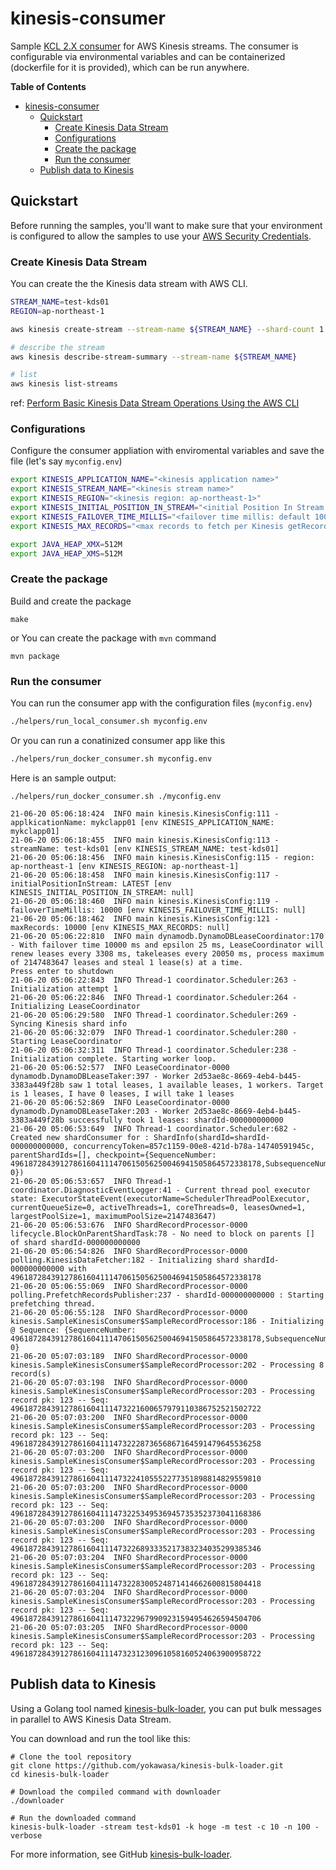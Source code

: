 # kinesis-consumer

Sample [KCL 2.X consumer](https://docs.aws.amazon.com/streams/latest/dev/enhanced-consumers.html) for AWS Kinesis streams. The consumer is configurable via environmental variables and can be containerized (dockerfile for it is provided), which can be run anywhere.


**Table of Contents**
<!-- TOC -->

- [kinesis-consumer](#kinesis-consumer)
  - [Quickstart](#quickstart)
    - [Create Kinesis Data Stream](#create-kinesis-data-stream)
    - [Configurations](#configurations)
    - [Create the package](#create-the-package)
    - [Run the consumer](#run-the-consumer)
  - [Publish data to Kinesis](#publish-data-to-kinesis)

<!-- /TOC -->

## Quickstart

Before running the samples, you'll want to make sure that your environment is configured to allow the samples to use your [AWS Security Credentials](https://docs.aws.amazon.com/general/latest/gr/aws-security-credentials.html).

### Create Kinesis Data Stream

You can create the the Kinesis data stream with AWS CLI.

```bash
STREAM_NAME=test-kds01
REGION=ap-northeast-1

aws kinesis create-stream --stream-name ${STREAM_NAME} --shard-count 1 --region ${REGION}

# describe the stream
aws kinesis describe-stream-summary --stream-name ${STREAM_NAME}

# list
aws kinesis list-streams
```

ref: [Perform Basic Kinesis Data Stream Operations Using the AWS CLI](https://docs.aws.amazon.com/streams/latest/dev/fundamental-stream.html)

### Configurations

Configure the consumer appliation with enviromental variables and save the file (let's say `myconfig.env`)

```bash
export KINESIS_APPLICATION_NAME="<kinesis application name>"
export KINESIS_STREAM_NAME="<kinesis stream name>"
export KINESIS_REGION="<kinesis region: ap-northeast-1>"
export KINESIS_INITIAL_POSITION_IN_STREAM="<initial Position In Stream: LATEST or TRIM_HORIZON>"
export KINESIS_FAILOVER_TIME_MILLIS="<failover time millis: default 10000>"
export KINESIS_MAX_RECORDS="<max records to fetch per Kinesis getRecords call: default 10000>"

export JAVA_HEAP_XMX=512M
export JAVA_HEAP_XMS=512M
```

### Create the package

Build and create the package
```
make 
```
or You can create the package with `mvn` command
```
mvn package
```

### Run the consumer

You can run the consumer app with the configuration files (`myconfig.env`)

```bash
./helpers/run_local_consumer.sh myconfig.env
```

Or you can run a conatinized consumer app like this

```bash
./helpers/run_docker_consumer.sh myconfig.env
```

Here is an sample output:
```
./helpers/run_docker_consumer.sh ./myconfig.env 

21-06-20 05:06:18:424  INFO main kinesis.KinesisConfig:111 - applkicationName: mykclapp01 [env KINESIS_APPLICATION_NAME: mykclapp01]
21-06-20 05:06:18:455  INFO main kinesis.KinesisConfig:113 - streamName: test-kds01 [env KINESIS_STREAM_NAME: test-kds01]
21-06-20 05:06:18:456  INFO main kinesis.KinesisConfig:115 - region: ap-northeast-1 [env KINESIS_REGION: ap-northeast-1]
21-06-20 05:06:18:458  INFO main kinesis.KinesisConfig:117 - initialPositionInStream: LATEST [env KINESIS_INITIAL_POSITION_IN_STREAM: null]
21-06-20 05:06:18:460  INFO main kinesis.KinesisConfig:119 - failoverTimeMillis: 10000 [env KINESIS_FAILOVER_TIME_MILLIS: null]
21-06-20 05:06:18:462  INFO main kinesis.KinesisConfig:121 - maxRecords: 10000 [env KINESIS_MAX_RECORDS: null]
21-06-20 05:06:22:810  INFO main dynamodb.DynamoDBLeaseCoordinator:170 - With failover time 10000 ms and epsilon 25 ms, LeaseCoordinator will renew leases every 3308 ms, takeleases every 20050 ms, process maximum of 2147483647 leases and steal 1 lease(s) at a time.
Press enter to shutdown
21-06-20 05:06:22:843  INFO Thread-1 coordinator.Scheduler:263 - Initialization attempt 1
21-06-20 05:06:22:846  INFO Thread-1 coordinator.Scheduler:264 - Initializing LeaseCoordinator
21-06-20 05:06:29:580  INFO Thread-1 coordinator.Scheduler:269 - Syncing Kinesis shard info
21-06-20 05:06:32:079  INFO Thread-1 coordinator.Scheduler:280 - Starting LeaseCoordinator
21-06-20 05:06:32:311  INFO Thread-1 coordinator.Scheduler:238 - Initialization complete. Starting worker loop.
21-06-20 05:06:52:577  INFO LeaseCoordinator-0000 dynamodb.DynamoDBLeaseTaker:397 - Worker 2d53ae8c-8669-4eb4-b445-3383a449f28b saw 1 total leases, 1 available leases, 1 workers. Target is 1 leases, I have 0 leases, I will take 1 leases
21-06-20 05:06:52:869  INFO LeaseCoordinator-0000 dynamodb.DynamoDBLeaseTaker:203 - Worker 2d53ae8c-8669-4eb4-b445-3383a449f28b successfully took 1 leases: shardId-000000000000
21-06-20 05:06:53:649  INFO Thread-1 coordinator.Scheduler:682 - Created new shardConsumer for : ShardInfo(shardId=shardId-000000000000, concurrencyToken=857c1159-00e8-421d-b78a-14740591945c, parentShardIds=[], checkpoint={SequenceNumber: 49618728439127861604111470615056250046941505864572338178,SubsequenceNumber: 0})
21-06-20 05:06:53:657  INFO Thread-1 coordinator.DiagnosticEventLogger:41 - Current thread pool executor state: ExecutorStateEvent(executorName=SchedulerThreadPoolExecutor, currentQueueSize=0, activeThreads=1, coreThreads=0, leasesOwned=1, largestPoolSize=1, maximumPoolSize=2147483647)
21-06-20 05:06:53:676  INFO ShardRecordProcessor-0000 lifecycle.BlockOnParentShardTask:78 - No need to block on parents [] of shard shardId-000000000000
21-06-20 05:06:54:826  INFO ShardRecordProcessor-0000 polling.KinesisDataFetcher:182 - Initializing shard shardId-000000000000 with 49618728439127861604111470615056250046941505864572338178
21-06-20 05:06:55:069  INFO ShardRecordProcessor-0000 polling.PrefetchRecordsPublisher:237 - shardId-000000000000 : Starting prefetching thread.
21-06-20 05:06:55:128  INFO ShardRecordProcessor-0000 kinesis.SampleKinesisConsumer$SampleRecordProcessor:186 - Initializing @ Sequence: {SequenceNumber: 49618728439127861604111470615056250046941505864572338178,SubsequenceNumber: 0}
21-06-20 05:07:03:189  INFO ShardRecordProcessor-0000 kinesis.SampleKinesisConsumer$SampleRecordProcessor:202 - Processing 8 record(s)
21-06-20 05:07:03:198  INFO ShardRecordProcessor-0000 kinesis.SampleKinesisConsumer$SampleRecordProcessor:203 - Processing record pk: 123 -- Seq: 49618728439127861604111473221600657979110386752521502722
21-06-20 05:07:03:200  INFO ShardRecordProcessor-0000 kinesis.SampleKinesisConsumer$SampleRecordProcessor:203 - Processing record pk: 123 -- Seq: 49618728439127861604111473222873656867164591479645536258
21-06-20 05:07:03:200  INFO ShardRecordProcessor-0000 kinesis.SampleKinesisConsumer$SampleRecordProcessor:203 - Processing record pk: 123 -- Seq: 49618728439127861604111473224105552277351898814829559810
21-06-20 05:07:03:200  INFO ShardRecordProcessor-0000 kinesis.SampleKinesisConsumer$SampleRecordProcessor:203 - Processing record pk: 123 -- Seq: 49618728439127861604111473225349536945735352373041168386
21-06-20 05:07:03:200  INFO ShardRecordProcessor-0000 kinesis.SampleKinesisConsumer$SampleRecordProcessor:203 - Processing record pk: 123 -- Seq: 49618728439127861604111473226893335217383234035299385346
21-06-20 05:07:03:204  INFO ShardRecordProcessor-0000 kinesis.SampleKinesisConsumer$SampleRecordProcessor:203 - Processing record pk: 123 -- Seq: 49618728439127861604111473228300524871414662600815804418
21-06-20 05:07:03:204  INFO ShardRecordProcessor-0000 kinesis.SampleKinesisConsumer$SampleRecordProcessor:203 - Processing record pk: 123 -- Seq: 49618728439127861604111473229679909231594954626594504706
21-06-20 05:07:03:205  INFO ShardRecordProcessor-0000 kinesis.SampleKinesisConsumer$SampleRecordProcessor:203 - Processing record pk: 123 -- Seq: 49618728439127861604111473231230961058160524063900958722
```

## Publish data to Kinesis

Using a Golang tool named [kinesis-bulk-loader](https://github.com/yokawasa/kinesis-bulk-loader), you can put bulk messages in parallel to AWS Kinesis Data Stream.

You can download and run the tool like this:

```
# Clone the tool repository
git clone https://github.com/yokawasa/kinesis-bulk-loader.git
cd kinesis-bulk-loader

# Download the compiled command with downloader
./downloader

# Run the downloaded command
kinesis-bulk-loader -stream test-kds01 -k hoge -m test -c 10 -n 100 -verbose
```

For more information, see GitHub [kinesis-bulk-loader](https://github.com/yokawasa/kinesis-bulk-loader).
